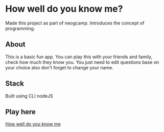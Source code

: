 # How well do you know me?
Made this project as part of neogcamp. Introduces the concept of programming.

## About
This is a basic fun app. You can play this with your friends and family, check how much they know you. You just need to edit questions base on your choice also don't forget to change your name.

## Stack
Built using CLI nodeJS

## Play here
[How well do you know me](https://replit.com/@SavitaVerma/end-game?embed=1&output=1)
